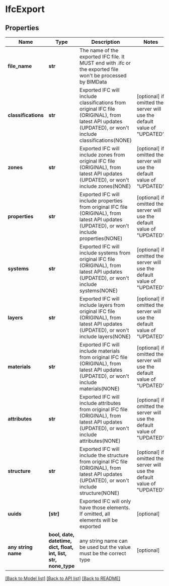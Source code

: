 # IfcExport


## Properties
Name | Type | Description | Notes
------------ | ------------- | ------------- | -------------
**file_name** | **str** | The name of the exported IFC file. It MUST end with .ifc or the exported file won&#39;t be processed by BIMData | 
**classifications** | **str** | Exported IFC will include classifications from original IFC file (ORIGINAL), from latest API updates (UPDATED), or won&#39;t include classifications(NONE) | [optional]  if omitted the server will use the default value of "UPDATED"
**zones** | **str** | Exported IFC will include zones from original IFC file (ORIGINAL), from latest API updates (UPDATED), or won&#39;t include zones(NONE) | [optional]  if omitted the server will use the default value of "UPDATED"
**properties** | **str** | Exported IFC will include properties from original IFC file (ORIGINAL), from latest API updates (UPDATED), or won&#39;t include properties(NONE) | [optional]  if omitted the server will use the default value of "UPDATED"
**systems** | **str** | Exported IFC will include systems from original IFC file (ORIGINAL), from latest API updates (UPDATED), or won&#39;t include systems(NONE) | [optional]  if omitted the server will use the default value of "UPDATED"
**layers** | **str** | Exported IFC will include layers from original IFC file (ORIGINAL), from latest API updates (UPDATED), or won&#39;t include layers(NONE) | [optional]  if omitted the server will use the default value of "UPDATED"
**materials** | **str** | Exported IFC will include materials from original IFC file (ORIGINAL), from latest API updates (UPDATED), or won&#39;t include materials(NONE) | [optional]  if omitted the server will use the default value of "UPDATED"
**attributes** | **str** | Exported IFC will include attributes from original IFC file (ORIGINAL), from latest API updates (UPDATED), or won&#39;t include attributes(NONE) | [optional]  if omitted the server will use the default value of "UPDATED"
**structure** | **str** | Exported IFC will include the structure from original IFC file (ORIGINAL), from latest API updates (UPDATED), or won&#39;t include structure(NONE) | [optional]  if omitted the server will use the default value of "UPDATED"
**uuids** | **[str]** | Exported IFC will only have those elements. If omitted, all elements will be exported | [optional] 
**any string name** | **bool, date, datetime, dict, float, int, list, str, none_type** | any string name can be used but the value must be the correct type | [optional]

[[Back to Model list]](../README.md#documentation-for-models) [[Back to API list]](../README.md#documentation-for-api-endpoints) [[Back to README]](../README.md)


